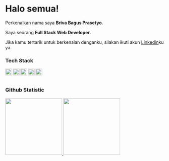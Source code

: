 # Halo semua! 

Perkenalkan nama saya **Briva Bagus Prasetyo**.

Saya seorang **Full Stack Web Developer**.


Jika kamu tertarik untuk berkenalan denganku, silakan ikuti akun [Linkedin](https://www.linkedin.com/in/briva-bagus-prasetyo-5281551b3/)ku ya.

### Tech Stack
  <a href="#"><img align="left" alt="JavaScript" title="JavaScript" width="21px" src="https://upload.wikimedia.org/wikipedia/commons/9/99/Unofficial_JavaScript_logo_2.svg" /></a>
  <a href="https://nodejs.org/"><img align="left" alt="NodeJS" title="NodeJS" width="21px" src="https://seeklogo.com/images/N/nodejs-logo-FBE122E377-seeklogo.com.png" /></a>
  <a href="https://reactjs.org/"><img align="left" alt="React" title="React" width="21px" src="https://cdn.worldvectorlogo.com/logos/react-2.svg" /></a>
  <a href="https://laravel.com/"><img align="left" alt="Laravel" title="Laravel" width="21px" src="https://upload.wikimedia.org/wikipedia/commons/thumb/9/9a/Laravel.svg/985px-Laravel.svg.png" /></a>
  <a href="https://	www.yiiframework.com/"><img align="left" alt="YII" title="YII" width="21px" src="https://upload.wikimedia.org/wikipedia/id/a/ae/Yii.png" /></a>
  <br>
  <br>

### Github Statistic
<p align="left">
<a href="https://github.com/gilangadhan">
  <img height="180em" src="https://github-readme-stats-eight-theta.vercel.app/api?username=brivabagus&show_icons=true&theme=algolia&include_all_commits=true&count_private=true"/>
  <img height="180em" src="https://github-readme-stats-eight-theta.vercel.app/api/top-langs/?username=brivabagus&layout=compact&langs_count=8&theme=algolia"/>
</a>
</p>

